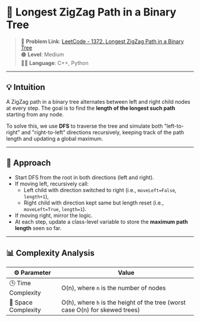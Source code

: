 # 🌲 Longest ZigZag Path in a Binary Tree

> 📎 **Problem Link**: [LeetCode - 1372. Longest ZigZag Path in a Binary Tree](https://leetcode.com/problems/longest-zigzag-path-in-a-binary-tree/)  
> 🟠 **Level**: Medium  
> 🧑‍💻 **Language**: C++, Python

---

## 💡 Intuition

A ZigZag path in a binary tree alternates between left and right child nodes at every step. The goal is to find the **length of the longest such path** starting from any node.

To solve this, we use **DFS** to traverse the tree and simulate both "left-to-right" and "right-to-left" directions recursively, keeping track of the path length and updating a global maximum.

---

## 🧰 Approach

- Start DFS from the root in both directions (left and right).
- If moving left, recursively call:
  - Left child with direction switched to right (i.e., `moveLeft=False`, `length+1`),
  - Right child with direction kept same but length reset (i.e., `moveLeft=True`, `length=1`).
- If moving right, mirror the logic.
- At each step, update a class-level variable to store the **maximum path length** seen so far.

---

## 📊 Complexity Analysis

| ⚙️ Parameter     | Value         |
|------------------|----------------|
| 🕒 Time Complexity | O(n), where `n` is the number of nodes |
| 🧠 Space Complexity | O(h), where `h` is the height of the tree (worst case O(n) for skewed trees) |

